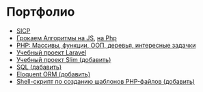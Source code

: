 # Портфолио

* [SICP](https://github.com/datsenko-md/sicp-racket)
* [Грокаем Алгоритмы на JS](https://github.com/datsenko-md/grokking-algorithms-js), [на Php](https://github.com/datsenko-md/grokking-algorithms-php)
* [PHP: Массивы, функции, ООП, деревья, интересные задачки](https://github.com/datsenko-md/hexlet-php)
* [Учебный проект Laravel](https://github.com/datsenko-md/hexlet-laravel-blog)
* [Учебный проект Slim (добавить)]()
* [SQL (дабавить)]()
* [Eloquent ORM (добавить)]()
* [Shell-скрипт по созданию шаблонов PHP-файлов (добавить)]()
